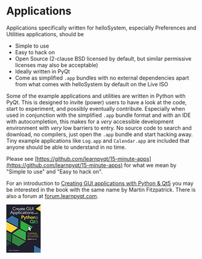 # Applications

Applications specifically written for helloSystem, especially Preferences and Utilities applications, should be
* Simple to use
* Easy to hack on
* Open Source (2-clause BSD licensed by default, but similar permissive licenses may also be acceptable)
* Ideally written in PyQt
* Come as simplified `.app` bundles with no external dependencies apart from what comes with helloSystem by default on the Live ISO

Some of the example applications and utilities are written in Python with PyQt. This is designed to invite (power) users to have a look at the code, start to experiment, and possibly eventually contribute. Especially when used in conjunction with the simplified `.app` bundle format and with an IDE with autocompletion, this makes for a _very_ accessible development environment with _very_ low barriers to entry. No source code to search and download, no compilers, just open the `.app` bundle and start hacking away. Tiny example applications like `Log.app` and `Calendar.app` are included that anyone should be able to understand in no time.

Please see [https://github.com/learnpyqt/15-minute-apps](https://github.com/learnpyqt/15-minute-apps) for what we mean by "Simple to use" and "Easy to hack on".

For an introduction to [Creating GUI applications with Python & Qt5](https://www.learnpyqt.com/pyqt5-book/) you may be interested in the book with the same name by Martin Fitzpatrick. There is also a forum at [forum.learnpyqt.com](https://forum.learnpyqt.com/).

![](../_static/book-pyqt5.png)
